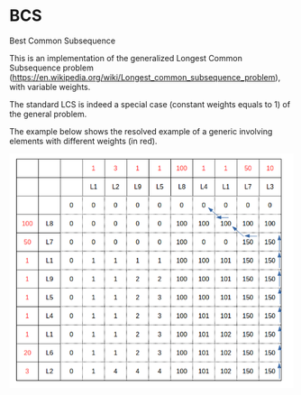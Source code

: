 # BCS
Best Common Subsequence


This is an implementation of the generalized Longest Common Subsequence problem (https://en.wikipedia.org/wiki/Longest_common_subsequence_problem), with variable weights.

The standard LCS is indeed a special case (constant weights equals to 1) of the general problem.

The example below shows the resolved example of a generic involving elements with different weights (in red).

![Alt text](bcs.png?raw=true "Title")
